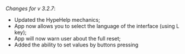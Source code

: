 _Changes for v 3.2.7_:
- Updated the HypeHelp mechanics;
- App now allows you to select the language of the interface (using L key);
- App will now warn user about the full reset;
- Added the ability to set values by buttons pressing
